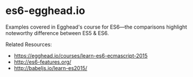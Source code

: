 # es6-egghead.io
Examples covered in Egghead's course for ES6—the comparisons highlight noteworthy difference between ES5 &amp; ES6.

Related Resources:
- https://egghead.io/courses/learn-es6-ecmascript-2015
- http://es6-features.org/
- http://babeljs.io/learn-es2015/